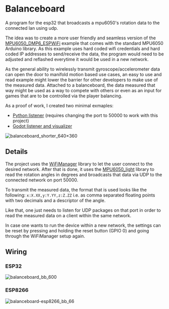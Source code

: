 # Balanceboard

A program for the esp32 that broadcasts a mpu6050's rotation data to the connected lan using udp.

The idea was to create a more user friendly and seamless version of the [MPU6050_DMP6_ESPWiFi](https://github.com/ElectronicCats/mpu6050/tree/master/examples/MPU6050_DMP6) example that comes with the standard MPU6050 Arduino library. As this example uses hard coded wifi credentials and hard coded IP addresses to send/receive the data, the program would need to be adjusted and reflashed everytime it would be used in a new network.

As the general ability to wirelessly transmit gyroscope/accelerometer data can open the door to manifold motion based use cases, an easy to use and read example might lower the barrier for other developers to make use of the measured data. 
Attached to a balanceboard, the data measured that way might be used as a way to compete with others or even as an input for games that are to be controlled via the player balancing. 

As a proof of work, I created two minimal exmaples:
* [Python listener](https://github.com/ninedraft/python-udp/blob/master/client.py) (requires changing the port to 50000 to work with this project)
* [Godot listener and visualizer](https://github.com/c0decaps/balanceboard-visualizer) 

![balanceboard_shorter_640×360](https://user-images.githubusercontent.com/20572466/207466992-66e49eb4-1712-4d4a-bd5e-82fa3720f5ee.gif)

## Details

The project uses the [WiFiManager](https://github.com/tzapu/WiFiManager) library to let the user connect to the desired network.
After that is done, it uses the [MPU6050_light](https://github.com/rfetick/MPU6050_light) library to read the rotation angles in degrees and broadcasts that data via UDP to the connected network on port 50000.

To transmit the measured data, the format that is used looks like the following: `x:X.XX,y:Y.YY,z:Z.ZZ` i.e. as comma separated floating points with two decimals and a descriptor of the angle.

Like that, one just needs to listen for UDP packages on that port in order to read the measured data on a client within the same network. 

In case one wants to run the device within a new network, the settings can be reset by pressing and holding the reset button (GPIO 0) and going through the WiFiManager setup again.

## Wiring
### ESP32
![balanceboard_bb_600](https://user-images.githubusercontent.com/20572466/188127178-7c0d1f00-f457-4785-b145-c8609655a0ed.png)
### ESP8266
![balanceboard-esp8266_bb_66](https://user-images.githubusercontent.com/20572466/188127608-50d05c35-5297-40ff-bcfc-4425c4534abf.png)

